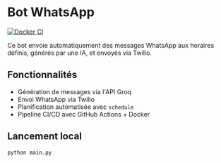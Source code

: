 # Bot WhatsApp

[![Docker CI](https://github.com/tititaya/whatsappbot-ia/actions/workflows/docker.yml/badge.svg)](https://github.com/tititaya/whatsappbot-ia/actions/workflows/docker.yml)

Ce bot envoie automatiquement des messages WhatsApp aux horaires définis, générés par une IA, et envoyés via Twilio.

## Fonctionnalités

- Génération de messages via l'API Groq  
- Envoi WhatsApp via Twilio  
- Planification automatisée avec `schedule`  
- Pipeline CI/CD avec GitHub Actions + Docker

## Lancement local

```bash
python main.py
